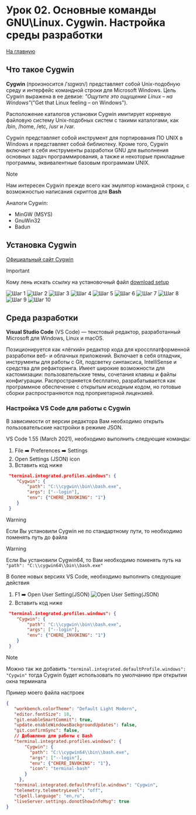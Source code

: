 # Урок 02. Основные команды GNU\Linux. Cygwin. Настройка среды разработки
[На главную](/mdk0401.github.io)

## Что такое Cygwin
**Cygwin** (произносится /ˈsɪgwɪn/) представляет собой Unix-подобную среду и интерфейс командной строки для Microsoft Windows. Цель Cygwin выражена в ее девизе: _"Ощутите это ощущение Linux – на Windows"_("Get that Linux feeling – on Windows").

Расположение каталогов установки Cygwin имитирует корневую файловую систему Unix-подобных систем с такими каталогами, как /bin, /home, /etc, /usr и /var.

Cygwin представляет собой инструмент для портирования ПО UNIX в Windows и представляет собой библиотеку. Кроме того, Cygwin включает в себя инструменты разработки GNU для выполнения основных задач программирования, а также и некоторые прикладные программы, эквивалентные базовым программам UNIX. 

> [!NOTE]
> Нам интересен Cygwin прежде всего как эмулятор командной строки, с возможностью написания скриптов для **Bash**

Аналоги Cygwin:
+ MinGW (MSYS)
+ GnuWin32
+ Badun

## Установка Cygwin
[Официальный сайт Cygwin](https://cygwin.com/)
> [!IMPORTANT]
> Кому лень искать ссылку на установочный файл [download setup](https://cygwin.com/setup-x86_64.exe)

![Шаг 1](1.png)
![Шаг 2](2.png)
![Шаг 3](3.png)
![Шаг 4](4.png)
![Шаг 5](5.png)
![Шаг 6](6.png)
![Шаг 7](7.png)
![Шаг 8](8.png)
![Шаг 9](9.png)
![Шаг 10](10.png)

## Среда разработки
**Visual Studio Code** (VS Code) — текстовый редактор, разработанный Microsoft для Windows, Linux и macOS. 

Позиционируется как «лёгкий» редактор кода для кроссплатформенной разработки веб- и облачных приложений. Включает в себя отладчик, инструменты для работы с Git, подсветку синтаксиса, IntelliSense и средства для рефакторинга. Имеет широкие возможности для кастомизации: пользовательские темы, сочетания клавиш и файлы конфигурации. Распространяется бесплатно, разрабатывается как программное обеспечение с открытым исходным кодом, но готовые сборки распространяются под проприетарной лицензией.

### Настройка VS Code для работы с Cygwin
В зависимости от версии редактора Вам необходимо открыть пользовательские настройки в режиме JSON.

VS Code 1.55 (March 2021), необходимо выполнить следующие команды:
1. File :arrow_right: Preferences :arrow_right: Settings
1. Open Settings (JSON) icon 
1. Вставить код ниже

```json
 "terminal.integrated.profiles.windows": {
    "Cygwin": {
        "path": "C:\\cygwin\\bin\\bash.exe",
        "args": ["--login"],
        "env": {"CHERE_INVOKING": "1"}
    }
 }
 ```

 > [!WARNING]
 > Если Вы установили Cygwin не по стандартному пути, то необходимо поменять путь до файла

 > [!WARNING]
 > Если Вы установили Cygwin64, то Вам необходимо поменять путь на  ```"path": "C:\\cygwin64\\bin\\bash.exe"```

В более новых версиях VS Code, необходимо выполнить следующие действия
1. F1 :arrow_right: Open User Setting(JSON)
![Open User Setting(JSON)](setting.png)
1. Вставить код ниже

```json
 "terminal.integrated.profiles.windows": {
    "Cygwin": {
        "path": "C:\\cygwin\\bin\\bash.exe",
        "args": ["--login"],
        "env": {"CHERE_INVOKING": "1"}
    }
 }
 ```

 > [!NOTE]
 > Можно так же добавить ```"terminal.integrated.defaultProfile.windows": "Cygwin"``` тогда Cygwin будет использовать по умолчанию при открытии окна терминала

 Пример моего файла настроек
 ```json
 {
    "workbench.colorTheme": "Default Light Modern",
    "editor.fontSize": 18,
    "git.enableSmartCommit": true,
    "update.enableWindowsBackgroundUpdates": false,
    "git.confirmSync": false,
    // Добавлено для работы с Bash
    "terminal.integrated.profiles.windows": {
        "Cygwin": {
          "path": "C:\\cygwin64\\bin\\bash.exe",
          "args": ["--login"],
          "env": {"CHERE_INVOKING": "1"},
          "icon": "terminal-bash"
        }
      },
    "terminal.integrated.defaultProfile.windows": "Cygwin",
    "telemetry.telemetryLevel": "off",
    "cSpell.language": "en,ru",
    "liveServer.settings.donotShowInfoMsg": true
}
 ```
